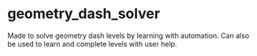 # geometry_dash_solver
Made to solve geometry dash levels by learning with automation. Can also be used to learn and complete levels with user help.

